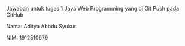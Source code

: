 Jawaban untuk tugas 1 Java Web Programming yang di Git Push pada GitHub

Nama: Aditya Abbdu Syukur

NIM: 1912510979
